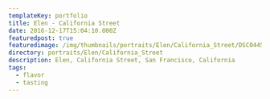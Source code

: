```yaml
---
templateKey: portfolio
title: Elen - California Street
date: 2016-12-17T15:04:10.000Z
featuredpost: true
featuredimage: /img/thumbnails/portraits/Elen/California_Street/DSC04456_cinematic4.jpg
directory: portraits/Elen/California_Street
description: Elen, California Street, San Francisco, California
tags:
  - flavor
  - tasting
---
```

